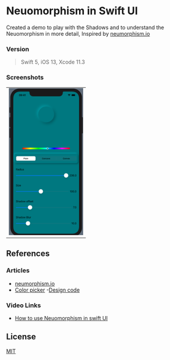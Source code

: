 # Neuomorphism in Swift UI

Created a demo to play with the Shadows and to understand the Neuomorphism in more detail, Inspired by [neumorphism.io](https://neumorphism.io/)


### Version
> Swift 5, iOS 13, Xcode 11.3

### Screenshots
<table>
    <tr>
        <td>
            <img src = "screenshot\screen_1.png" width = 200 alt = "Neuomorphism play ground">
        </td>
    </tr>
</table>

## References
### Articles
- [neumorphism.io](https://neumorphism.io/)
- [Color picker](https://github.com/bbaars/SwiftUI-Gradient-ColorPicker/blob/master/ColorPicker/ColorPickerView.swift)
-[Design code](https://designcode.io)

### Video Links
- [How to use Neuomorphism in swift UI](https://www.youtube.com/watch?v=z3tJdxwlo_Y)

## License
[MIT](https://choosealicense.com/licenses/mit/)
